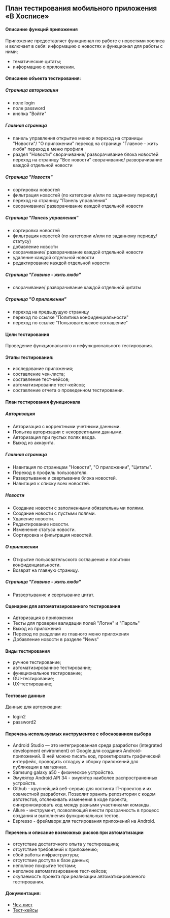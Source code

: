 ## План тестирования мобильного приложения «В Хосписе»
#### Описание функций приложения
Приложение предоставляет функционал по работе с новостями хосписа и включает в себя:
информацию о новостях и функционал для работы с ними;
- тематические цитаты;
- информацию о приложении.
#### Описание объекта тестирования:
##### Страница авторизации 
- поле login
- поле password
- кнопка "Войти"
##### Главная страница 
- панель управления
открытие меню и переход на страницы "Новости"/ "О приложении"
переход на страницу "Главное - жить любя"
переход в меню профиля
- раздел "Новости"
сворачивание/ разворачивание блока новостей
переход на страницу "Все новости"
сворачивание/ разворачивание каждой отдельной новости
##### Страница "Новости"
- сортировка новостей
- фильтрация новостей (по категории и/или по заданному периоду)
- переход на страницу "Панель управления"
- сворачивание/ разворачивание каждой отдельной новости
##### Страница "Панель управления"
- сортировка новостей
- фильтрация новостей (по категории и/или по заданному периоду/ статусу)
- добавление новости
- сворачивание/ разворачивание каждой отдельной новости
- удаление каждой отдельной новости
- редактирование каждой отдельной новости
##### Страница "Главное - жить любя"
- сворачивание/ разворачивание каждой отдельной цитаты
##### Страница "О приложении"
- переход на предыдущую страницу
- переход по ссылке "Политика конфиденциальности"
- переход по ссылке "Пользовательское соглашение"
#### Цели тестирования
Проведение функционального и нефункционального тестирования.
#### Этапы тестирования:
- исследование приложения;
- составление чек-листа;
- составление тест-кейсов;
- автоматизирование тест-кейсов;
- составление отчета о проведенном тестировании.
#### План тестирования функционала
##### Авторизация
- Авторизация с корректными учетными данными.
- Попытка авторизации с некорректными данными.
- Авторизация при пустых полях ввода.
- Выход из аккаунта.
##### Главная страница
- Навигация по страницам "Новости", "О приложении", "Цитаты".
- Переход в профиль пользователя.
- Развертывание и свертывание блока новостей.
- Навигация к списку всех новостей.
##### Новости
- Создание новости с заполненными обязательными полями.
- Создание новости с пустыми полями.
- Удаление новости.
- Редактирование новости.
- Изменение статуса новости.
- Сортировка и фильтрация новостей.
##### О приложении
- Открытие пользовательского соглашения и политики конфиденциальности.
- Возврат на главную страницу.
##### Страница "Главное - жить любя"
- Развертывание и свертывание цитат.


#### Сценарии для автоматизированного тестирования
- Авторизация в приложении
- Тесты для проверки валидации полей "Логин" и "Пароль"
- Выход из приложения
- Переход по разделам из главного меню приложения
- Добавление новости в разделе "News"
#### Виды тестирования
- ручное тестирование;
- автоматизированное тестирование;
- функциональное тестирование;
- GUI-тестирование;
- UX-тестирование;
#### Тестовые данные
Данные для авторизации:
- login2
- password2
#### Перечень используемых инструментов с обоснованием выбора
- Android Studio — это интегрированная среда разработки (integrated development environment) от Google для создания Android-приложений. В ней можно писать код, проектировать графический интерфейс, проводить отладку и сборку приложений для публикации в магазинах.
- Samsung galaxy a50 - физическое устройство.
- Эмулятор Android API 34 - эмулятор наиболее распространенных устройств.
- Github - крупнейший веб-сервис для хостинга IT-проектов и их совместной разработки. Позволит хранить репозитории с кодом автотестов, отслеживать изменения в коде проекта, синхронизировать код между разными участниками команды.
- Allure - инструмент, позволяющий внести прозрачность в процесс создания и выполнения функциональных тестов.
- Espresso - фреймворк для тестирования приложений на Android.
#### Перечень и описание возможных рисков при автоматизации
- отсутствие достаточного опыта у тестировщика;
- отсутствие требований к приложению;
- сбой работы инфраструктуры;
- отсутствие доступа к базе данных;
- неполное покрытие тестами;
- неполное автоматизирование тест-кейсов;
- окупаемость проекта при реализации автоматизированного тестирования.
#### Документация:
- [Чек-лист](https://github.com/HeavensFeel03/Diplom03/blob/main/docs/Check.xlsx)
- [Тест-кейсы](https://github.com/HeavensFeel03/Diplom03/blob/main/docs/Cases.xlsx)




